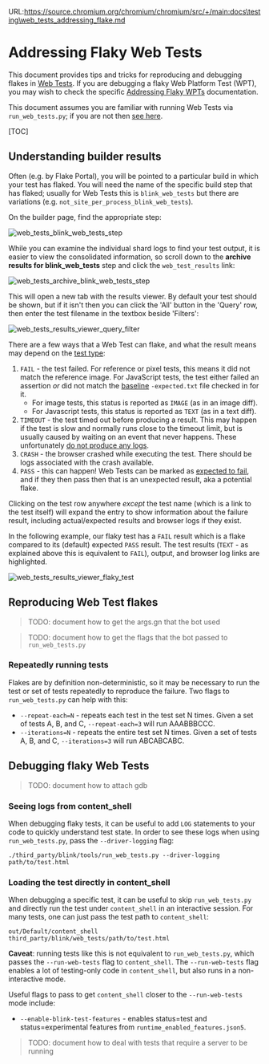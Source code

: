 URL:https://source.chromium.org/chromium/chromium/src/+/main:docs\testing\web_tests_addressing_flake.md
# Addressing Flaky Web Tests

This document provides tips and tricks for reproducing and debugging flakes in
[Web Tests](web_tests.md). If you are debugging a flaky Web Platform Test (WPT),
you may wish to check the specific [Addressing Flaky
WPTs](web_platform_tests_addressing_flake.md) documentation.

This document assumes you are familiar with running Web Tests via
`run_web_tests.py`; if you are not then [see
here](web_tests.md#Running-Web-Tests).

[TOC]

## Understanding builder results

Often (e.g. by Flake Portal), you will be pointed to a particular build in which
your test has flaked. You will need the name of the specific build step that has
flaked; usually for Web Tests this is `blink_web_tests` but there are variations
(e.g. `not_site_per_process_blink_web_tests`).

On the builder page, find the appropriate step:

![web_tests_blink_web_tests_step]

While you can examine the individual shard logs to find your test output, it is
easier to view the consolidated information, so scroll down to the **archive
results for blink\_web\_tests** step and click the `web_test_results` link:

![web_tests_archive_blink_web_tests_step]

This will open a new tab with the results viewer. By default your test should be
shown, but if it isn't then you can click the 'All' button in the 'Query' row,
then enter the test filename in the textbox beside 'Filters':

![web_tests_results_viewer_query_filter]

There are a few ways that a Web Test can flake, and what the result means may
depend on the [test type](writing_web_tests.md#Test-Types):

1. `FAIL` - the test failed. For reference or pixel tests, this means it did not
   match the reference image. For JavaScript tests, the test either failed an
   assertion *or* did not match the [baseline](web_test_expectations.md)
   `-expected.txt` file checked in for it.
   * For image tests, this status is reported as `IMAGE` (as in an image diff).
   * For Javascript tests, this status is reported as `TEXT` (as in a text
     diff).
1. `TIMEOUT` - the test timed out before producing a result. This may happen if
   the test is slow and normally runs close to the timeout limit, but is usually
   caused by waiting on an event that never happens. These unfortunately [do not
   produce any logs](https://crbug.com/487051).
1. `CRASH` - the browser crashed while executing the test. There should be logs
   associated with the crash available.
1. `PASS` - this can happen! Web Tests can be marked as [expected to
   fail](web_test_expectations.md), and if they then pass then that is an
   unexpected result, aka a potential flake.

Clicking on the test row anywhere *except* the test name (which is a link to the
test itself) will expand the entry to show information about the failure result,
including actual/expected results and browser logs if they exist.

In the following example, our flaky test has a `FAIL` result which is a flake
compared to its (default) expected `PASS` result. The test results (`TEXT` - as
explained above this is equivalent to `FAIL`), output, and browser log links are
highlighted.

![web_tests_results_viewer_flaky_test]

## Reproducing Web Test flakes

>TODO: document how to get the args.gn that the bot used

>TODO: document how to get the flags that the bot passed to `run_web_tests.py`

### Repeatedly running tests

Flakes are by definition non-deterministic, so it may be necessary to run the
test or set of tests repeatedly to reproduce the failure. Two flags to
`run_web_tests.py` can help with this:

* `--repeat-each=N` - repeats each test in the test set N times. Given a set of
  tests A, B, and C, `--repeat-each=3` will run AAABBBCCC.
* `--iterations=N` - repeats the entire test set N times. Given a set of tests
  A, B, and C, `--iterations=3` will run ABCABCABC.

## Debugging flaky Web Tests

>TODO: document how to attach gdb

### Seeing logs from content\_shell

When debugging flaky tests, it can be useful to add `LOG` statements to your
code to quickly understand test state. In order to see these logs when using
`run_web_tests.py`, pass the `--driver-logging` flag:

```
./third_party/blink/tools/run_web_tests.py --driver-logging path/to/test.html
```

### Loading the test directly in content\_shell

When debugging a specific test, it can be useful to skip `run_web_tests.py` and
directly run the test under `content_shell` in an interactive session. For many
tests, one can just pass the test path to `content_shell`:

```
out/Default/content_shell third_party/blink/web_tests/path/to/test.html
```

**Caveat**: running tests like this is not equivalent to `run_web_tests.py`,
which passes the `--run-web-tests` flag to `content_shell`. The
`--run-web-tests` flag enables a lot of testing-only code in `content_shell`,
but also runs in a non-interactive mode.

Useful flags to pass to get `content_shell` closer to the `--run-web-tests` mode
include:

* `--enable-blink-test-features` - enables status=test and status=experimental
  features from `runtime_enabled_features.json5`.

>TODO: document how to deal with tests that require a server to be running

[web_tests_blink_web_tests_step]: images/web_tests_blink_web_tests_step.png
[web_tests_archive_blink_web_tests_step]: images/web_tests_archive_blink_web_tests_step.png
[web_tests_results_viewer_query_filter]: images/web_tests_results_viewer_query_filter.png
[web_tests_results_viewer_flaky_test]: images/web_tests_results_viewer_flaky_test.png
